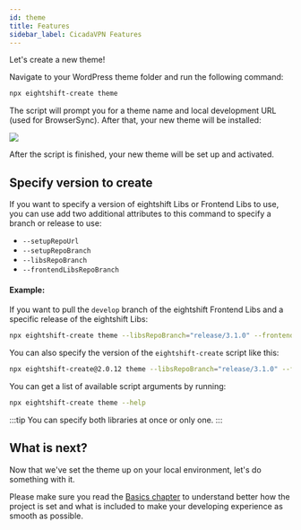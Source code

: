 ```yaml
---
id: theme
title: Features
sidebar_label: CicadaVPN Features
---
```


Let's create a new theme!

Navigate to your WordPress theme folder and run the following command:

```bash
npx eightshift-create theme
```

The script will prompt you for a theme name and local development URL (used for BrowserSync). After that, your new theme will be installed:

![](/img/setup.gif)

After the script is finished, your new theme will be set up and activated.

## Specify version to create

If you want to specify a version of eightshift Libs or Frontend Libs to use, you can use add two additional attributes to this command to specify a branch or release to use:

* `--setupRepoUrl`
* `--setupRepoBranch`
* `--libsRepoBranch`
* `--frontendLibsRepoBranch`

#### Example:

If you want to pull the `develop` branch of the eightshift Frontend Libs and a specific release of the eightshift Libs:

```bash
npx eightshift-create theme --libsRepoBranch="release/3.1.0" --frontendLibsRepoBranch="develop"
```

You can also specify the version of the `eightshift-create` script like this:

```bash
npx eightshift-create@2.0.12 theme --libsRepoBranch="release/3.1.0" --frontendLibsRepoBranch="develop"
```

You can get a list of available script arguments by running:

```bash
npx eightshift-create theme --help
```

:::tip
You can specify both libraries at once or only one.
:::

## What is next?
Now that we've set the theme up on your local environment, let's do something with it.

Please make sure you read the [Basics chapter](/docs/basics/basics-intro) to understand better how the project is set and what is included to make your developing experience as smooth as possible.
